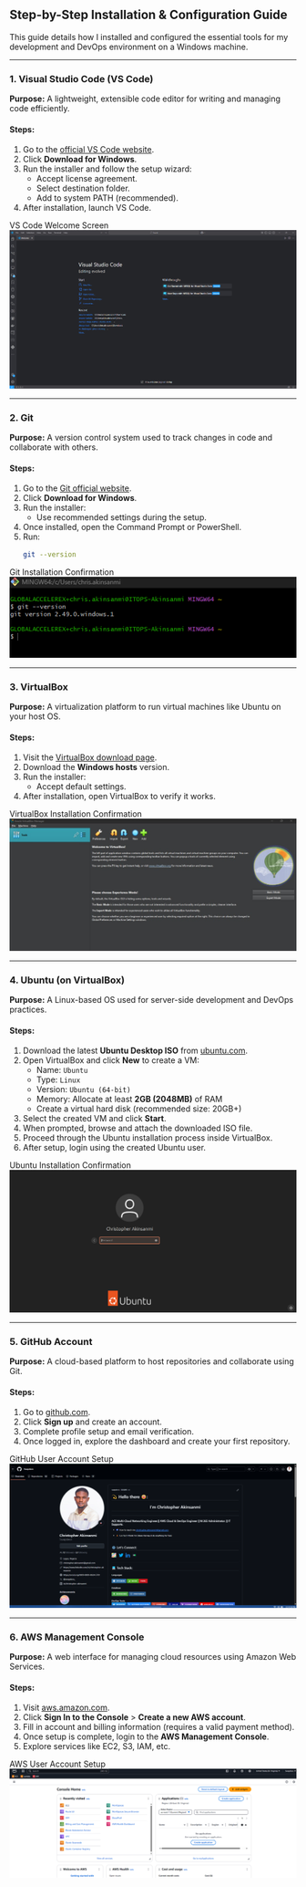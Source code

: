 ## Step-by-Step Installation & Configuration Guide

This guide details how I installed and configured the essential tools for my development and DevOps environment on a Windows machine.

---

### 1. Visual Studio Code (VS Code)

**Purpose:** A lightweight, extensible code editor for writing and managing code efficiently.

#### Steps:

1. Go to the [official VS Code website](https://code.visualstudio.com/).
2. Click **Download for Windows**.
3. Run the installer and follow the setup wizard:
   - Accept license agreement.
   - Select destination folder.
   - Add to system PATH (recommended).
4. After installation, launch VS Code.

VS Code Welcome Screen 
![VS Code Welcome Screen ](https://github.com/Swapdevs/tech-environment-setup/blob/main/screenshots/VScode.jpg)


---

### 2. Git

**Purpose:** A version control system used to track changes in code and collaborate with others.

#### Steps:

1. Go to the [Git official website](https://git-scm.com/).
2. Click **Download for Windows**.
3. Run the installer:
   - Use recommended settings during the setup.
4. Once installed, open the Command Prompt or PowerShell.
5. Run:
   ```bash
   git --version
   ```

Git Installation Confirmation
![Git Installation Confirmation](https://github.com/Swapdevs/tech-environment-setup/blob/main/screenshots/Git.jpg)


---

### 3. VirtualBox

**Purpose:** A virtualization platform to run virtual machines like Ubuntu on your host OS.

#### Steps:

1. Visit the [VirtualBox download page](https://www.virtualbox.org/).
2. Download the **Windows hosts** version.
3. Run the installer:
   - Accept default settings.
4. After installation, open VirtualBox to verify it works.

VirtualBox Installation Confirmation
 ![VirtualBox Installation Confirmation](https://github.com/Swapdevs/tech-environment-setup/blob/main/screenshots/VirtualBox.jpg)

---

### 4. Ubuntu (on VirtualBox)

**Purpose:** A Linux-based OS used for server-side development and DevOps practices.

#### Steps:

1. Download the latest **Ubuntu Desktop ISO** from [ubuntu.com](https://ubuntu.com/download/desktop).
2. Open VirtualBox and click **New** to create a VM:
   - Name: `Ubuntu`
   - Type: `Linux`
   - Version: `Ubuntu (64-bit)`
   - Memory: Allocate at least **2GB (2048MB)** of RAM
   - Create a virtual hard disk (recommended size: 20GB+)
3. Select the created VM and click **Start**.
4. When prompted, browse and attach the downloaded ISO file.
5. Proceed through the Ubuntu installation process inside VirtualBox.
6. After setup, login using the created Ubuntu user.

Ubuntu Installation Confirmation
![Ubuntu Installation Confirmation](https://github.com/Swapdevs/tech-environment-setup/blob/main/screenshots/Ubuntu.jpg)


---

### 5. GitHub Account

**Purpose:** A cloud-based platform to host repositories and collaborate using Git.

#### Steps:

1. Go to [github.com](https://github.com/).
2. Click **Sign up** and create an account.
3. Complete profile setup and email verification.
4. Once logged in, explore the dashboard and create your first repository.

GitHub User Account Setup
 ![GitHub User Account Setup](https://github.com/Swapdevs/tech-environment-setup/blob/main/screenshots/GitHub.jpg)


---

### 6. AWS Management Console

**Purpose:** A web interface for managing cloud resources using Amazon Web Services.

#### Steps:

1. Visit [aws.amazon.com](https://aws.amazon.com/).
2. Click **Sign In to the Console** > **Create a new AWS account**.
3. Fill in account and billing information (requires a valid payment method).
4. Once setup is complete, login to the **AWS Management Console**.
5. Explore services like EC2, S3, IAM, etc.

AWS User Account Setup
 ![AWS User Account Setup](https://github.com/Swapdevs/tech-environment-setup/blob/main/screenshots/AWS.jpg)

